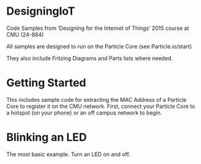 # DesigningIoT
Code Samples from ‘Designing for the Internet of Things’ 2015 course at CMU (24-884)

All samples are designed to run on the Particle Core (see Particle.io/start)

They also include Fritzing Diagrams and Parts lists where needed. 

# Getting Started

This includes sample code for extracting the MAC Address of a Particle Core to register it on the CMU network. First, connect your Particle Core to a hotspot (on your phone) or an off campus network to begin.

# Blinking an LED
The most basic example. Turn an LED on and off. 
